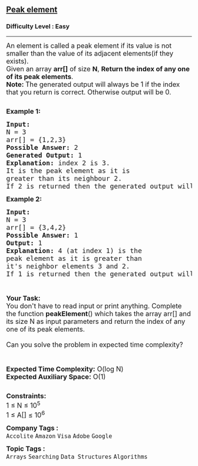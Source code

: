 <h2><a href="https://practice.geeksforgeeks.org/problems/peak-element/1?page=1&status[]=solved&sortBy=submissions">Peak element</a></h2><h3>Difficulty Level : Easy</h3><hr><div class="problems_problem_content__Xm_eO"><p><span style="font-size:18px">An element is called a peak element if its value&nbsp;is not smaller than the value of&nbsp;its adjacent elements(if they exists).<br>
Given an array <strong>arr[]</strong> of size&nbsp;<strong>N</strong>,&nbsp;<strong>Return the index of any one of its&nbsp;peak elements</strong>.<br>
<strong>Note:&nbsp;</strong>The generated output will always be&nbsp;1 if the index that you&nbsp;return is correct. Otherwise output will be 0.&nbsp;</span></p>

<p><br>
<strong><span style="font-size:18px">Example 1:</span></strong></p>

<pre><strong><span style="font-size:18px">Input: 
</span></strong><span style="font-size:18px">N = 3
arr[] = {1,2,3}
</span><strong><span style="font-size:18px">Possible Answer: </span></strong><span style="font-size:18px">2
<strong>Generated Output:</strong> 1
<strong>Explanation:</strong> index 2 is 3.
It is the peak element as it is 
greater than its neighbour 2.
If 2 is returned then the generated output will be 1 else 0.</span>
</pre>

<p><strong><span style="font-size:18px">Example 2:</span></strong></p>

<pre><strong><span style="font-size:18px">Input:
</span></strong><span style="font-size:18px">N = 3
arr[] = {3,4,2}
</span><strong><span style="font-size:18px">Possible Answer: </span></strong><span style="font-size:18px">1
<strong>Output: </strong>1<strong>
Explanation: </strong>4 (at index 1) is the 
peak element as it is greater than 
it's neighbor elements 3 and 2.
</span><span style="font-size:18px">If 1 is returned then the generated output will be 1 else 0.</span>
</pre>

<p>&nbsp;</p>

<p><strong><span style="font-size:18px">Your Task:</span></strong><br>
<span style="font-size:18px">You don't have to read&nbsp;input or print anything. Complete the function <strong>peakElement</strong>() which takes the array arr[] and its size N as input parameters and return the&nbsp;index of any one of its peak elements.<br>
<br>
Can you solve the problem in expected time complexity?</span></p>

<p>&nbsp;</p>

<p><span style="font-size:18px"><strong>Expected Time Complexity:</strong>&nbsp;O(log N)<br>
<strong>Expected Auxiliary Space:</strong>&nbsp;O(1)</span></p>

<p><br>
<span style="font-size:18px"><strong>Constraints:</strong><br>
1 ≤ N ≤ 10<sup>5</sup><br>
1 ≤ A[] ≤ 10<sup>6</sup></span></p>
</div><p><span style=font-size:18px><strong>Company Tags : </strong><br><code>Accolite</code>&nbsp;<code>Amazon</code>&nbsp;<code>Visa</code>&nbsp;<code>Adobe</code>&nbsp;<code>Google</code>&nbsp;<br><p><span style=font-size:18px><strong>Topic Tags : </strong><br><code>Arrays</code>&nbsp;<code>Searching</code>&nbsp;<code>Data Structures</code>&nbsp;<code>Algorithms</code>&nbsp;
